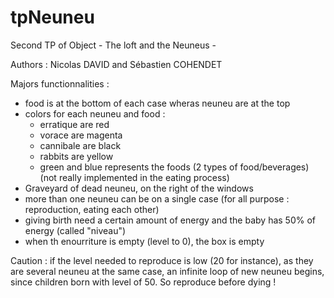 tpNeuneu
========

Second TP of Object - The loft and the Neuneus -

Authors : Nicolas DAVID and Sébastien COHENDET

Majors functionnalities :

- food is at the bottom of each case wheras neuneu are at the top
- colors for each neuneu and food :
    * erratique are red
    * vorace are magenta
    * cannibale are black
    * rabbits are yellow
    * green and blue represents the foods (2 types of food/beverages) (not really implemented in the eating process)
- Graveyard of dead neuneu, on the right of the windows
- more than one neuneu can be on a single case (for all purpose : reproduction, eating each other)
- giving birth need a certain amount of energy and the baby has 50% of energy (called "niveau")
- when th enourriture is empty (level to 0), the box is empty

Caution : if the level needed to reproduce is low (20 for instance), as they are several neuneu at the same case, an infinite loop of new neuneu begins, since children born with level of 50.
So reproduce before dying !
